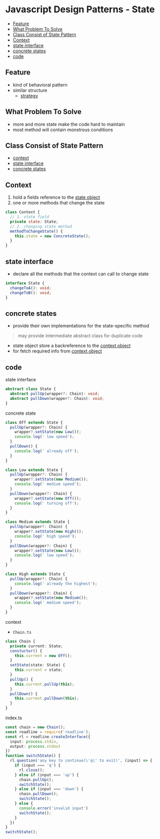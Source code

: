 # Javascript Design Patterns - State

* [Feature](#feature)
* [What Problem To Solve](#what-problem-to-solve)
* [Class Consist of State Pattern](#class-consist-of-state-pattern)
* [Context](#context)
* [state interface](#state-interface)
* [concrete states](#concrete-states)
* [code](#code)

## Feature

- kind of behavioral pattern
- similar structure
   - [strategy](javascript-design-pattern-strategy.md)

## What Problem To Solve

- more and more state make the code hard to maintain
- most method will contain monstrous conditions

## Class Consist of State Pattern

- [context](#context)
- [state interface](#state-interface)
- [concrete states](#concrete-states)

## Context

1. hold a fields reference to the [state object](#concrete-states)
2. one or more methods that change the state

```js
class Context {
  // 1. state field
  private state: State;
  // 2. changing state method
  methodToChangeState() {
    this.state = new ConcreteState();
  }
}
```

## state interface

- declare all the methods that the context can call to change state

```ts
interface State {
  changeToA(): void;
  changeToB(): void;
}
```

## concrete states

- provide their own implementations for the state-specific method

> may provide intermediate abstract class for duplicate code

- state object store a backreference to the [context object]()
- for fetch required info from [context object](#context)

## code

state interface

```ts
abstract class State {
  abstract pullUp(wrapper?: Chain): void;
  abstract pullDown(wrapper?: Chain): void;
}
```

concrete state

```ts
class Off extends State {
  pullUp(wrapper?: Chain) {
    wrapper?.setState(new Low());
    console.log(' low speed');
  }
  pullDown() {
    console.log(' already off');
  }
}

class Low extends State {
  pullUp(wrapper?: Chain) {
    wrapper?.setState(new Medium());
    console.log(' medium speed');
  }
  pullDown(wrapper?: Chain) {
    wrapper?.setState(new Off());
    console.log(' turning off');
  }
}

class Medium extends State {
  pullUp(wrapper?: Chain) {
    wrapper?.setState(new High());
    console.log(' high speed');
  }
  pullDown(wrapper?: Chain) {
    wrapper?.setState(new Low());
    console.log(' low speed');
  }
}

class High extends State {
  pullUp(wrapper?: Chain) {
    console.log(' already the highest');
  }
  pullDown(wrapper?: Chain) {
    wrapper?.setState(new Medium());
    console.log(' medium speed');
  }
}
```

context

- `Chain.ts`

```ts
class Chain {
  private current: State;
  constuctor() {
    this.current = new Off();
  }
  setState(state: State) {
    this.current = state;
  }
  pullUp() {
    this.current.pullUp(this);
  }
  pullDown() {
    this.current.pullDown(this);
  }
}
```

index.ts

```ts
const chain = new Chain();
const readline = require('readline');
const rl = readline.createInterface({
  input: process.stdin,
  output: process.stdout
})
function switchState() {
  rl.question('any key to continue(\'q\' to exit)', (input) => {
    if (input === 'q') {
      rl.close();
    } else if (input === 'up') {
      chain.pullUp();
      switchState();
    } else if (input === 'down') {
      chain.pullDown();
      switchState();
    } else {
      console.error('invalid input')
      switchState();
    }
  })
}
switchState();
```
